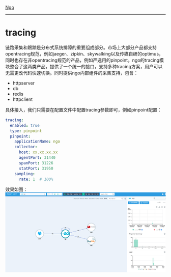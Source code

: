 [Ngo](https://github.com/NetEase-Media/ngo)

---
# tracing
链路采集和跟踪是分布式系统排障的重要组成部分。市场上大部分产品都支持opentracing规范，例如jaeger、zipkin、skywalking以及传媒自研的optimus，
同时也存在非opentracing规范的产品，例如严选用的pinpoint。ngo的tracing模块整合了这两类产品，提供了一个统一的接口，支持多种tracing方案，用户可以无需更改代码快速切换。同时提供ngo内部组件的采集支持，包含：
- httpserver
- db
- redis
- httpclient

具体接入，我们只需要在配置文件中配置tracing参数即可，例如pinpoint配置：
```yaml
tracing:
  enabled: true
  type: pinpoint
  pinpoint:
    applicationName: ngo
    collector:
      host: xx.xx.xx.xx
      agentPort: 31440
      spanPort: 31226
      statPort: 31950
    sampling:
      rate: 1  # 100%
```

效果如图：
![ngo-jwt-oidc](imgs/pinpoint.jpg)